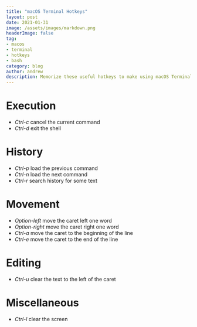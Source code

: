 ```yaml
---
title: "macOS Terminal Hotkeys"
layout: post
date: 2021-01-31
image: /assets/images/markdown.png
headerImage: false
tag:
- macos
- terminal
- hotkeys
- bash
category: blog
author: andrew
description: Memorize these useful hotkeys to make using macOS Terminal more enjoyable.
---
```


# Execution
- *Ctrl-c* cancel the current command
- *Ctrl-d* exit the shell

# History
- *Ctrl-p* load the previous command
- *Ctrl-n* load the next command
- *Ctrl-r* search history for some text

# Movement
- *Option-left* move the caret left one word
- *Option-right* move the caret right one word
- *Ctrl-a* move the caret to the beginning of the line
- *Ctrl-e* move the caret to the end of the line

# Editing
- *Ctrl-u* clear the text to the left of the caret

# Miscellaneous
- *Ctrl-l* clear the screen
